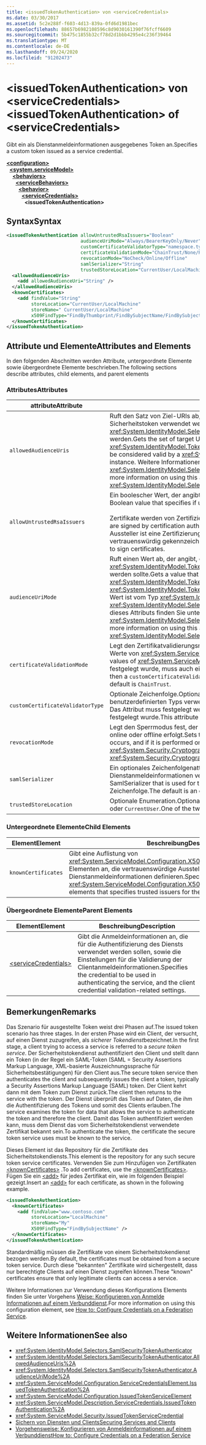 ```yaml
---
title: <issuedTokenAuthentication> von <serviceCredentials>
ms.date: 03/30/2017
ms.assetid: 5c2e288f-f603-4d13-839a-0fd6d1981bec
ms.openlocfilehash: 88657b6982108596c8d9030161390f76fcff6609
ms.sourcegitcommit: 5b475c1855b32cf78d2d1bbb4295e4c236f39464
ms.translationtype: MT
ms.contentlocale: de-DE
ms.lasthandoff: 09/24/2020
ms.locfileid: "91202473"
---
```

# <a name="issuedtokenauthentication-of-servicecredentials"></a><span data-ttu-id="6d332-102">\<issuedTokenAuthentication> von \<serviceCredentials></span><span class="sxs-lookup"><span data-stu-id="6d332-102">\<issuedTokenAuthentication> of \<serviceCredentials></span></span>

<span data-ttu-id="6d332-103">Gibt ein als Dienstanmeldeinformationen ausgegebenes Token an.</span><span class="sxs-lookup"><span data-stu-id="6d332-103">Specifies a custom token issued as a service credential.</span></span>  
  
[**\<configuration>**](../configuration-element.md)\
&nbsp;&nbsp;[**\<system.serviceModel>**](system-servicemodel.md)\
&nbsp;&nbsp;&nbsp;&nbsp;[**\<behaviors>**](behaviors.md)\
&nbsp;&nbsp;&nbsp;&nbsp;&nbsp;&nbsp;[**\<serviceBehaviors>**](servicebehaviors.md)\
&nbsp;&nbsp;&nbsp;&nbsp;&nbsp;&nbsp;&nbsp;&nbsp;[**\<behavior>**](behavior-of-servicebehaviors.md)\
&nbsp;&nbsp;&nbsp;&nbsp;&nbsp;&nbsp;&nbsp;&nbsp;&nbsp;&nbsp;[**\<serviceCredentials>**](servicecredentials.md)\
&nbsp;&nbsp;&nbsp;&nbsp;&nbsp;&nbsp;&nbsp;&nbsp;&nbsp;&nbsp;&nbsp;&nbsp;**\<issuedTokenAuthentication>**  
  
## <a name="syntax"></a><span data-ttu-id="6d332-104">Syntax</span><span class="sxs-lookup"><span data-stu-id="6d332-104">Syntax</span></span>  
  
```xml  
<issuedTokenAuthentication allowUntrustedRsaIssuers="Boolean"
                           audienceUriMode="Always/BearerKeyOnly/Never"
                           customCertificateValidatorType="namespace.typeName, [,AssemblyName] [,Version=version number] [,Culture=culture] [,PublicKeyToken=token]"
                           certificateValidationMode="ChainTrust/None/PeerTrust/PeerOrChainTrust/Custom"
                           revocationMode="NoCheck/Online/Offline"
                           samlSerializer="String"
                           trustedStoreLocation="CurrentUser/LocalMachine">
  <allowedAudienceUris>
    <add allowedAudienceUri="String" />
  </allowedAudienceUris>
  <knownCertificates>
    <add findValue="String"
         storeLocation="CurrentUser/LocalMachine"
         storeName=" CurrentUser/LocalMachine"
         x509FindType="FindByThumbprint/FindBySubjectName/FindBySubjectDistinguishedName/FindByIssuerName/FindByIssuerDistinguishedName/FindBySerialNumber/FindByTimeValid/FindByTimeNotYetValid/FindBySerialNumber/FindByTimeExpired/FindByTemplateName/FindByApplicationPolicy/FindByCertificatePolicy/FindByExtension/FindByKeyUsage/FindBySubjectKeyIdentifier" />
  </knownCertificates>
</issuedTokenAuthentication>
```  
  
## <a name="attributes-and-elements"></a><span data-ttu-id="6d332-105">Attribute und Elemente</span><span class="sxs-lookup"><span data-stu-id="6d332-105">Attributes and Elements</span></span>  

 <span data-ttu-id="6d332-106">In den folgenden Abschnitten werden Attribute, untergeordnete Elemente sowie übergeordnete Elemente beschrieben.</span><span class="sxs-lookup"><span data-stu-id="6d332-106">The following sections describe attributes, child elements, and parent elements</span></span>  
  
### <a name="attributes"></a><span data-ttu-id="6d332-107">Attributes</span><span class="sxs-lookup"><span data-stu-id="6d332-107">Attributes</span></span>  
  
|<span data-ttu-id="6d332-108">attribute</span><span class="sxs-lookup"><span data-stu-id="6d332-108">Attribute</span></span>|<span data-ttu-id="6d332-109">Beschreibung</span><span class="sxs-lookup"><span data-stu-id="6d332-109">Description</span></span>|  
|---------------|-----------------|  
|`allowedAudienceUris`|<span data-ttu-id="6d332-110">Ruft den Satz von Ziel-URIs ab, für die das <xref:System.IdentityModel.Tokens.SamlSecurityToken>-Sicherheitstoken verwendet werden kann, sodass diese von einer <xref:System.IdentityModel.Selectors.SamlSecurityTokenAuthenticator>-Instanz als gültig eingestuft werden.</span><span class="sxs-lookup"><span data-stu-id="6d332-110">Gets the set of target URIs for which the <xref:System.IdentityModel.Tokens.SamlSecurityToken> security token can be targeted for in order to be considered valid by a <xref:System.IdentityModel.Selectors.SamlSecurityTokenAuthenticator> instance.</span></span> <span data-ttu-id="6d332-111">Weitere Informationen zur Verwendung dieses Attributs finden Sie unter <xref:System.IdentityModel.Selectors.SamlSecurityTokenAuthenticator.AllowedAudienceUris%2A>.</span><span class="sxs-lookup"><span data-stu-id="6d332-111">For more information on using this attribute, see <xref:System.IdentityModel.Selectors.SamlSecurityTokenAuthenticator.AllowedAudienceUris%2A>.</span></span>|  
|`allowUntrustedRsaIssuers`|<span data-ttu-id="6d332-112">Ein boolescher Wert, der angibt, ob nicht vertrauenswürdige RSA-Zertifikataussteller zulässig sind.</span><span class="sxs-lookup"><span data-stu-id="6d332-112">A Boolean value that specifies if untrusted RSA certificate issuers are allowed.</span></span><br /><br /> <span data-ttu-id="6d332-113">Zertifikate werden von Zertifizierungsstellen signiert, damit die Echtheit überprüft wird.</span><span class="sxs-lookup"><span data-stu-id="6d332-113">Certificates are signed by certification authorities (CAs) to verify authenticity.</span></span> <span data-ttu-id="6d332-114">Ein nicht vertrauenswürdiger Aussteller ist eine Zertifizierungsstelle, die zum Signieren von Zertifikaten als nicht vertrauenswürdig gekennzeichnet ist.</span><span class="sxs-lookup"><span data-stu-id="6d332-114">An untrusted issuer is a CA that is not specified to be trusted to sign certificates.</span></span>|  
|`audienceUriMode`|<span data-ttu-id="6d332-115">Ruft einen Wert ab, der angibt, ob <xref:System.IdentityModel.Tokens.SamlSecurityToken> des <xref:System.IdentityModel.Tokens.SamlAudienceRestrictionCondition>-Sicherheitstokens überprüft werden sollte.</span><span class="sxs-lookup"><span data-stu-id="6d332-115">Gets a value that specifies whether the <xref:System.IdentityModel.Tokens.SamlSecurityToken> security token's <xref:System.IdentityModel.Tokens.SamlAudienceRestrictionCondition> should be validated.</span></span> <span data-ttu-id="6d332-116">Dieser Wert ist vom Typ <xref:System.IdentityModel.Selectors.AudienceUriMode>.</span><span class="sxs-lookup"><span data-stu-id="6d332-116">This value is of type <xref:System.IdentityModel.Selectors.AudienceUriMode>.</span></span> <span data-ttu-id="6d332-117">Weitere Informationen zur Verwendung dieses Attributs finden Sie unter <xref:System.IdentityModel.Selectors.SamlSecurityTokenAuthenticator.AudienceUriMode%2A>.</span><span class="sxs-lookup"><span data-stu-id="6d332-117">For more information on using this attribute, see <xref:System.IdentityModel.Selectors.SamlSecurityTokenAuthenticator.AudienceUriMode%2A>.</span></span>|  
|`certificateValidationMode`|<span data-ttu-id="6d332-118">Legt den Zertifikatvalidierungsmodus fest.</span><span class="sxs-lookup"><span data-stu-id="6d332-118">Sets the certificate validation mode.</span></span> <span data-ttu-id="6d332-119">Einer der gültigen Werte von <xref:System.ServiceModel.Security.X509CertificateValidationMode>.</span><span class="sxs-lookup"><span data-stu-id="6d332-119">One of the valid values of <xref:System.ServiceModel.Security.X509CertificateValidationMode>.</span></span> <span data-ttu-id="6d332-120">Wenn dies auf `Custom` festgelegt wurde, muss auch ein `customCertificateValidator` bereitgestellt werden.</span><span class="sxs-lookup"><span data-stu-id="6d332-120">If set to `Custom`, then a `customCertificateValidator` must also be supplied.</span></span> <span data-ttu-id="6d332-121">Der Standardwert ist `ChainTrust`.</span><span class="sxs-lookup"><span data-stu-id="6d332-121">The default is `ChainTrust`.</span></span>|  
|`customCertificateValidatorType`|<span data-ttu-id="6d332-122">Optionale Zeichenfolge.</span><span class="sxs-lookup"><span data-stu-id="6d332-122">Optional string.</span></span> <span data-ttu-id="6d332-123">Ein Typ und eine Assembly, die zum Überprüfen eines benutzerdefinierten Typs verwendet werden.</span><span class="sxs-lookup"><span data-stu-id="6d332-123">A type and assembly used to validate a custom type.</span></span> <span data-ttu-id="6d332-124">Das Attribut muss festgelegt werden, wenn für `certificateValidationMode` der Wert `Custom` festgelegt wurde.</span><span class="sxs-lookup"><span data-stu-id="6d332-124">This attribute must be set when `certificateValidationMode` is set to `Custom`.</span></span>|  
|`revocationMode`|<span data-ttu-id="6d332-125">Legt den Sperrmodus fest, der angibt, ob eine Sperrüberprüfung ausgeführt wird und ob diese online oder offline erfolgt.</span><span class="sxs-lookup"><span data-stu-id="6d332-125">Sets the revocation mode that specifies whether a revocation check occurs, and if it is performed online or offline.</span></span> <span data-ttu-id="6d332-126">Dieses Attribut ist vom Typ <xref:System.Security.Cryptography.X509Certificates.X509RevocationMode>.</span><span class="sxs-lookup"><span data-stu-id="6d332-126">This attribute is of type <xref:System.Security.Cryptography.X509Certificates.X509RevocationMode>.</span></span>|  
|`samlSerializer`|<span data-ttu-id="6d332-127">Ein optionales Zeichenfolgenattribut, das den SamlSerializer-Typ angibt, der für die Dienstanmeldeinformationen verwendet wird.</span><span class="sxs-lookup"><span data-stu-id="6d332-127">An optional string attribute that specifies the type of SamlSerializer that is used for the service credential.</span></span> <span data-ttu-id="6d332-128">Der Standardwert ist eine leere Zeichenfolge.</span><span class="sxs-lookup"><span data-stu-id="6d332-128">The default is an empty string.</span></span>|  
|`trustedStoreLocation`|<span data-ttu-id="6d332-129">Optionale Enumeration.</span><span class="sxs-lookup"><span data-stu-id="6d332-129">Optional enumeration.</span></span> <span data-ttu-id="6d332-130">Einer der beiden Systemspeicherorte: `LocalMachine` oder `CurrentUser`.</span><span class="sxs-lookup"><span data-stu-id="6d332-130">One of the two system store locations: `LocalMachine` or `CurrentUser`.</span></span>|  
  
### <a name="child-elements"></a><span data-ttu-id="6d332-131">Untergeordnete Elemente</span><span class="sxs-lookup"><span data-stu-id="6d332-131">Child Elements</span></span>  
  
|<span data-ttu-id="6d332-132">Element</span><span class="sxs-lookup"><span data-stu-id="6d332-132">Element</span></span>|<span data-ttu-id="6d332-133">Beschreibung</span><span class="sxs-lookup"><span data-stu-id="6d332-133">Description</span></span>|  
|-------------|-----------------|  
|`knownCertificates`|<span data-ttu-id="6d332-134">Gibt eine Auflistung von <xref:System.ServiceModel.Configuration.X509CertificateTrustedIssuerElement>-Elementen an, die vertrauenswürdige Aussteller für die Dienstanmeldeinformationen definieren.</span><span class="sxs-lookup"><span data-stu-id="6d332-134">Specifies a collection of <xref:System.ServiceModel.Configuration.X509CertificateTrustedIssuerElement> elements that specifies trusted issuers for the service credential.</span></span>|  
  
### <a name="parent-elements"></a><span data-ttu-id="6d332-135">Übergeordnete Elemente</span><span class="sxs-lookup"><span data-stu-id="6d332-135">Parent Elements</span></span>  
  
|<span data-ttu-id="6d332-136">Element</span><span class="sxs-lookup"><span data-stu-id="6d332-136">Element</span></span>|<span data-ttu-id="6d332-137">Beschreibung</span><span class="sxs-lookup"><span data-stu-id="6d332-137">Description</span></span>|  
|-------------|-----------------|  
|[\<serviceCredentials>](servicecredentials.md)|<span data-ttu-id="6d332-138">Gibt die Anmeldeinformationen an, die für die Authentifizierung des Diensts verwendet werden sollen, sowie die Einstellungen für die Validierung der Clientanmeldeinformationen.</span><span class="sxs-lookup"><span data-stu-id="6d332-138">Specifies the credential to be used in authenticating the service, and the client credential validation-related settings.</span></span>|  
  
## <a name="remarks"></a><span data-ttu-id="6d332-139">Bemerkungen</span><span class="sxs-lookup"><span data-stu-id="6d332-139">Remarks</span></span>  

 <span data-ttu-id="6d332-140">Das Szenario für ausgestellte Token weist drei Phasen auf.</span><span class="sxs-lookup"><span data-stu-id="6d332-140">The issued token scenario has three stages.</span></span> <span data-ttu-id="6d332-141">In der ersten Phase wird ein Client, der versucht, auf einen Dienst zuzugreifen, als *sicherer Tokendienst*bezeichnet.</span><span class="sxs-lookup"><span data-stu-id="6d332-141">In the first stage, a client trying to access a service is referred to a *secure token service*.</span></span> <span data-ttu-id="6d332-142">Der Sicherheitstokendienst authentifiziert den Client und stellt dann ein Token (in der Regel ein SAML-Token (SAML = Security Assertions Markup Language, XML-basierte Auszeichnungssprache für Sicherheitsbestätigungen) für den Client aus.</span><span class="sxs-lookup"><span data-stu-id="6d332-142">The secure token service then authenticates the client and subsequently issues the client a token, typically a Security Assertions Markup Language (SAML) token.</span></span> <span data-ttu-id="6d332-143">Der Client kehrt dann mit dem Token zum Dienst zurück.</span><span class="sxs-lookup"><span data-stu-id="6d332-143">The client then returns to the service with the token.</span></span> <span data-ttu-id="6d332-144">Der Dienst überprüft das Token auf Daten, die ihm die Authentifizierung des Tokens und somit des Clients erlauben.</span><span class="sxs-lookup"><span data-stu-id="6d332-144">The service examines the token for data that allows the service to authenticate the token and therefore the client.</span></span> <span data-ttu-id="6d332-145">Damit das Token authentifiziert werden kann, muss dem Dienst das vom Sicherheitstokendienst verwendete Zertifikat bekannt sein.</span><span class="sxs-lookup"><span data-stu-id="6d332-145">To authenticate the token, the certificate the secure token service uses must be known to the service.</span></span>  
  
 <span data-ttu-id="6d332-146">Dieses Element ist das Repository für die Zertifikate des Sicherheitstokendiensts.</span><span class="sxs-lookup"><span data-stu-id="6d332-146">This element is the repository for any such secure token service certificates.</span></span> <span data-ttu-id="6d332-147">Verwenden Sie zum Hinzufügen von Zertifikaten [\<knownCertificates>](knowncertificates.md) .</span><span class="sxs-lookup"><span data-stu-id="6d332-147">To add certificates, use the [\<knownCertificates>](knowncertificates.md).</span></span> <span data-ttu-id="6d332-148">Fügen Sie ein [\<add>](add-of-knowncertificates.md) für jedes Zertifikat ein, wie im folgenden Beispiel gezeigt.</span><span class="sxs-lookup"><span data-stu-id="6d332-148">Insert an [\<add>](add-of-knowncertificates.md) for each certificate, as shown in the following example.</span></span>  
  
```xml  
<issuedTokenAuthentication>
  <knownCertificates>
    <add findValue="www.contoso.com"
         storeLocation="LocalMachine"
         storeName="My"
         X509FindType="FindBySubjectName" />
  </knownCertificates>
</issuedTokenAuthentication>
```  
  
 <span data-ttu-id="6d332-149">Standardmäßig müssen die Zertifikate von einem Sicherheitstokendienst bezogen werden.</span><span class="sxs-lookup"><span data-stu-id="6d332-149">By default, the certificates must be obtained from a secure token service.</span></span> <span data-ttu-id="6d332-150">Durch diese "bekannten" Zertifikate wird sichergestellt, dass nur berechtigte Clients auf einen Dienst zugreifen können.</span><span class="sxs-lookup"><span data-stu-id="6d332-150">These "known" certificates ensure that only legitimate clients can access a service.</span></span>  
  
 <span data-ttu-id="6d332-151">Weitere Informationen zur Verwendung dieses Konfigurations Elements finden Sie unter Vorgehens [Weise: Konfigurieren von Anmelde Informationen auf einem Verbunddienst](../../../wcf/feature-details/how-to-configure-credentials-on-a-federation-service.md).</span><span class="sxs-lookup"><span data-stu-id="6d332-151">For more information on using this configuration element, see [How to: Configure Credentials on a Federation Service](../../../wcf/feature-details/how-to-configure-credentials-on-a-federation-service.md).</span></span>  
  
## <a name="see-also"></a><span data-ttu-id="6d332-152">Weitere Informationen</span><span class="sxs-lookup"><span data-stu-id="6d332-152">See also</span></span>

- <xref:System.IdentityModel.Selectors.SamlSecurityTokenAuthenticator>
- <xref:System.IdentityModel.Selectors.SamlSecurityTokenAuthenticator.AllowedAudienceUris%2A>
- <xref:System.IdentityModel.Selectors.SamlSecurityTokenAuthenticator.AudienceUriMode%2A>
- <xref:System.ServiceModel.Configuration.ServiceCredentialsElement.IssuedTokenAuthentication%2A>
- <xref:System.ServiceModel.Configuration.IssuedTokenServiceElement>
- <xref:System.ServiceModel.Description.ServiceCredentials.IssuedTokenAuthentication%2A>
- <xref:System.ServiceModel.Security.IssuedTokenServiceCredential>
- [<span data-ttu-id="6d332-153">Sichern von Diensten und Clients</span><span class="sxs-lookup"><span data-stu-id="6d332-153">Securing Services and Clients</span></span>](../../../wcf/feature-details/securing-services-and-clients.md)
- [<span data-ttu-id="6d332-154">Vorgehensweise: Konfigurieren von Anmeldeinformationen auf einem Verbunddienst</span><span class="sxs-lookup"><span data-stu-id="6d332-154">How to: Configure Credentials on a Federation Service</span></span>](../../../wcf/feature-details/how-to-configure-credentials-on-a-federation-service.md)
